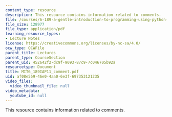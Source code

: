 ```yaml
---
content_type: resource
description: This resource contains information related to comments.
file: /courses/6-189-a-gentle-introduction-to-programming-using-python-january-iap-2011/af08e55946e04aa06e3f697353121235_MIT6_189IAP11_comment.pdf
file_size: 128977
file_type: application/pdf
learning_resource_types:
- Lecture Notes
license: https://creativecommons.org/licenses/by-nc-sa/4.0/
ocw_type: OCWFile
parent_title: Lectures
parent_type: CourseSection
parent_uid: 452642f2-dc9f-9093-87c9-7c046705b92a
resourcetype: Document
title: MIT6_189IAP11_comment.pdf
uid: af08e559-46e0-4aa0-6e3f-697353121235
video_files:
  video_thumbnail_file: null
video_metadata:
  youtube_id: null
---
```

This resource contains information related to comments.